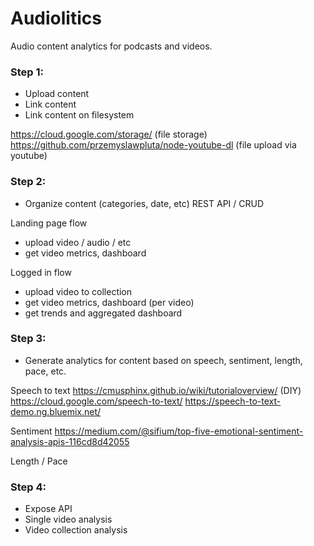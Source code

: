 # Audiolitics

Audio content analytics for podcasts and videos.

### Step 1:

- Upload content
- Link content
- Link content on filesystem

https://cloud.google.com/storage/ (file storage)
https://github.com/przemyslawpluta/node-youtube-dl (file upload via youtube)

### Step 2:

- Organize content (categories, date, etc)
  REST API / CRUD

Landing page flow

- upload video / audio / etc
- get video metrics, dashboard

Logged in flow

- upload video to collection
- get video metrics, dashboard (per video)
- get trends and aggregated dashboard

### Step 3:

- Generate analytics for content based on speech, sentiment, length, pace, etc.

Speech to text
https://cmusphinx.github.io/wiki/tutorialoverview/ (DIY)
https://cloud.google.com/speech-to-text/
https://speech-to-text-demo.ng.bluemix.net/

Sentiment
https://medium.com/@sifium/top-five-emotional-sentiment-analysis-apis-116cd8d42055

Length / Pace

### Step 4:

- Expose API
- Single video analysis
- Video collection analysis
